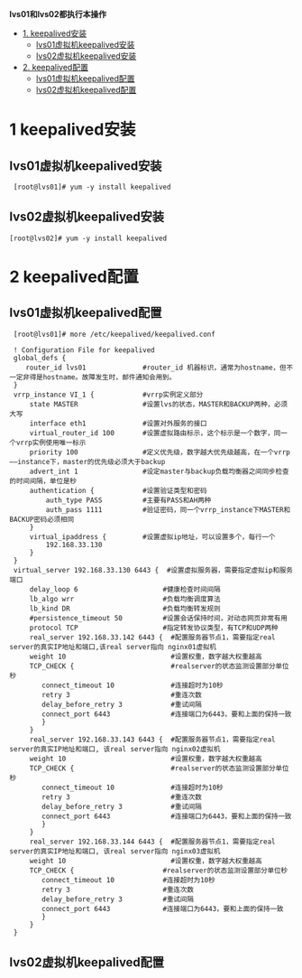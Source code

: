 
**lvs01和lvs02都执行本操作**

* [1. keepalived安装](#1-keepalived安装)
  * [lvs01虚拟机keepalived安装](#lvs01虚拟机keepalived安装)
  * [lvs02虚拟机keepalived安装](#lvs02虚拟机keepalived安装)
* [2. keepalived配置](#2-keepalived配置)
  * [lvs01虚拟机keepalived配置](#lvs01虚拟机keepalived配置)
  * [lvs02虚拟机keepalived配置](#lvs02虚拟机keepalived配置)

# 1 keepalived安装

## lvs01虚拟机keepalived安装
 
     [root@lvs01]# yum -y install keepalived
     
 
## lvs02虚拟机keepalived安装

    [root@lvs02]# yum -y install keepalived


# 2 keepalived配置

## lvs01虚拟机keepalived配置


     [root@lvs01]# more /etc/keepalived/keepalived.conf

     ! Configuration File for keepalived
     global_defs {
        router_id lvs01              #router_id 机器标识，通常为hostname，但不一定非得是hostname。故障发生时，邮件通知会用到。
     }
     vrrp_instance VI_1 {            #vrrp实例定义部分
         state MASTER                #设置lvs的状态，MASTER和BACKUP两种，必须大写 
         interface eth1              #设置对外服务的接口
         virtual_router_id 100       #设置虚拟路由标示，这个标示是一个数字，同一个vrrp实例使用唯一标示 
         priority 100                #定义优先级，数字越大优先级越高，在一个vrrp——instance下，master的优先级必须大于backup
         advert_int 1                #设定master与backup负载均衡器之间同步检查的时间间隔，单位是秒
         authentication {            #设置验证类型和密码
             auth_type PASS          #主要有PASS和AH两种
             auth_pass 1111          #验证密码，同一个vrrp_instance下MASTER和BACKUP密码必须相同
         }
         virtual_ipaddress {         #设置虚拟ip地址，可以设置多个，每行一个
             192.168.33.130
         }
     }
     virtual_server 192.168.33.130 6443 {  #设置虚拟服务器，需要指定虚拟ip和服务端口
         delay_loop 6                     #健康检查时间间隔
         lb_algo wrr                      #负载均衡调度算法
         lb_kind DR                       #负载均衡转发规则
         #persistence_timeout 50          #设置会话保持时间，对动态网页非常有用
         protocol TCP                     #指定转发协议类型，有TCP和UDP两种
         real_server 192.168.33.142 6443 {  #配置服务器节点1，需要指定real server的真实IP地址和端口,该real server指向 nginx01虚拟机 
         weight 10                          #设置权重，数字越大权重越高
         TCP_CHECK {                        #realserver的状态监测设置部分单位秒
            connect_timeout 10              #连接超时为10秒
            retry 3                         #重连次数
            delay_before_retry 3            #重试间隔
            connect_port 6443               #连接端口为6443，要和上面的保持一致
            }
         }
         real_server 192.168.33.143 6443 {  #配置服务器节点1，需要指定real server的真实IP地址和端口, 该real server指向 nginx02虚拟机 
         weight 10                          #设置权重，数字越大权重越高
         TCP_CHECK {                        #realserver的状态监测设置部分单位秒
            connect_timeout 10              #连接超时为10秒
            retry 3                         #重连次数
            delay_before_retry 3            #重试间隔
            connect_port 6443               #连接端口为6443，要和上面的保持一致
            }
         }
         real_server 192.168.33.144 6443 {  #配置服务器节点1，需要指定real server的真实IP地址和端口, 该real server指向 nginx03虚拟机 
         weight 10                          #设置权重，数字越大权重越高
         TCP_CHECK {                      #realserver的状态监测设置部分单位秒
            connect_timeout 10            #连接超时为10秒
            retry 3                       #重连次数
            delay_before_retry 3          #重试间隔
            connect_port 6443             #连接端口为6443，要和上面的保持一致
            }
         }
     }

## lvs02虚拟机keepalived配置
